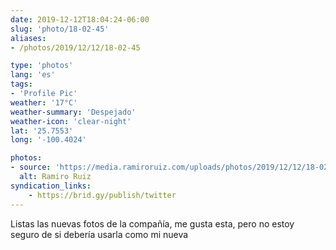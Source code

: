 ```yaml
---
date: 2019-12-12T18:04:24-06:00
slug: 'photo/18-02-45'
aliases:
- /photos/2019/12/12/18-02-45

type: 'photos'
lang: 'es'
tags:
- 'Profile Pic'
weather: '17°C'
weather-summary: 'Despejado'
weather-icon: 'clear-night'
lat: '25.7553'
long: '-100.4024'

photos:
- source: 'https://media.ramiroruiz.com/uploads/photos/2019/12/12/18-02-45/ramiro-ruiz.jpeg'
  alt: Ramiro Ruiz
syndication_links:
    - https://brid.gy/publish/twitter
---
```

Listas las nuevas fotos de la compañía, me gusta esta, pero no estoy seguro de si debería usarla como mi nueva 